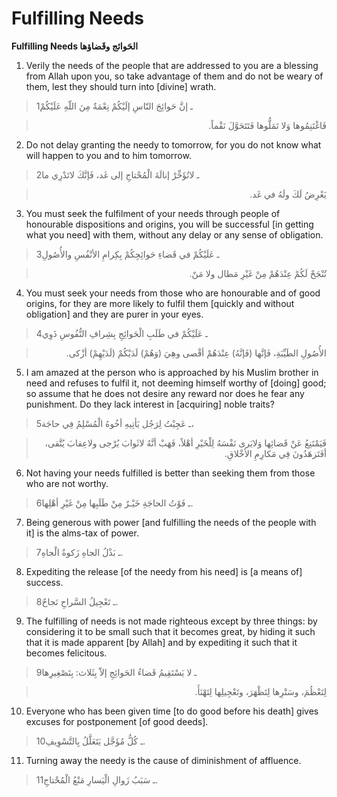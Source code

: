 Fulfilling Needs
================

**Fulfilling Needs الحَوائج وقَضاؤها**

1. Verily the needs of the people that are addressed to you are a
blessing from Allah upon you, so take advantage of them and do not be
weary of them, lest they should turn into [divine] wrath.

> 1ـ إنَّ حَوائِجَ النّاسِ إلَيْكُمْ نِعْمَةٌ مِنَ اللّهِ عَلَيْكُمْ
<blockquote dir="rtl">
  <p>
فَاغْتَنِمُوها وَلا تَمَلُّوها فَتَتَحَوَّلَ نَقْماً.
  </p>
</blockquote>

2. Do not delay granting the needy to tomorrow, for you do not know what
will happen to you and to him tomorrow.

> 2ـ لاتُؤَخِّرْ إنالَةَ الْمُحْتاجِ إلى غَد، فَإنَّكَ لاتَدْرِي ما
<blockquote dir="rtl">
  <p>
يَعْرِضُ لَكَ ولَهُ في غَد.
  </p>
</blockquote>

3. You must seek the fulfilment of your needs through people of
honourable dispositions and origins, you will be successful [in getting
what you need] with them, without any delay or any sense of obligation.

> 3ـ عَلَيْكُمْ في قَضاءِ حَوائِجِكُمْ بِكِرامِ الأنْفُسِ والأُصُولِ
<blockquote dir="rtl">
  <p>
تُنْجَحْ لَكُمْ عِنْدَهُمْ مِنْ غَيْرِ مَطال ولا مَنّ.
  </p>
</blockquote>

4. You must seek your needs from those who are honourable and of good
origins, for they are more likely to fulfil them [quickly and without
obligation] and they are purer in your eyes.

> 4ـ عَلَيْكُمْ في طَلَبِ الْحَوائِجِ بِشِرافِ النُّفُوسِ ذَوِي
<blockquote dir="rtl">
  <p>
الأُصُولِ الطَيِّبَةِ، فَإنَّها (فَإنَّهُ) عِنْدَهُمْ أقْصى وهِيَ
(وَهُمْ) لَدَيْكُمْ (لَدَيْهِمْ) أزْكى.
  </p>
</blockquote>

5. I am amazed at the person who is approached by his Muslim brother in
need and refuses to fulfil it, not deeming himself worthy of [doing]
good; so assume that he does not desire any reward nor does he fear any
punishment. Do they lack interest in [acquiring] noble traits?

> 5ـ عَجِبْتُ لِرَجُل يَأتِيهِ أخُوهُ الْمُسْلِمُ فِي حاجَة،
<blockquote dir="rtl">
  <p>
فَيَمْتَنِعُ عَنْ قَضائِها وَلايَرى نَفْسَهُ لِلْخَيْرِ أهْلاً، فَهَبْ
أنَّهُ لاثَوابَ يُرْجى ولاعِقابَ يُتَّقى، أفَتَزهَدُونَ فِي مَكارِمِ
الأخْلاقِ.
  </p>
</blockquote>

6. Not having your needs fulfilled is better than seeking them from
those who are not worthy.

> 6ـ فَوْتُ الحاجَةِ خَيْـرٌ مِنْ طَلَبِها مِنْ غَيْرِ أهْلِها.

7. Being generous with power [and fulfilling the needs of the people
with it] is the alms-tax of power.

> 7ـ بَذْلُ الجاهِ زَكوةُ الْجاهِ.

8. Expediting the release [of the needy from his need] is [a means of]
success.

> 8ـ تَعْجِيلُ السَّراحِ نَجاحٌ.

9. The fulfilling of needs is not made righteous except by three things:
by considering it to be small such that it becomes great, by hiding it
such that it is made apparent [by Allah] and by expediting it such that
it becomes felicitous.

> 9ـ لا يَسْتَقِيمُ قَضاءُ الحَوائِجِ إلاّ بِثَلاث: بِتَصْغِيرِها
<blockquote dir="rtl">
  <p>
لِتَعْظُمَ، وسَتْرِها لِتَظْهَرَ، وتَعْجِيلِها لِتَهْنَأَ.
  </p>
</blockquote>

10. Everyone who has been given time [to do good before his death] gives
excuses for postponement [of good deeds].

> 10ـ كُلُّ مُؤَجَّل يَتَعَلَّلُ بِالتَّسْوِيفِ.

11. Turning away the needy is the cause of diminishment of affluence.

> 11ـ سَبَبُ زَوالِ الْيَسارِ مَنْعُ الْمُحْتاجِ.


